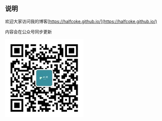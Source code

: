 ## 说明
欢迎大家访问我的博客[https://halfcoke.github.io/](https://halfcoke.github.io/)

内容会在公众号同步更新

![qrcode](https://github.com/HalfCoke/HalfCoke.github.io/blob/Hexo/themes/hexo-theme-skapp/source/img/qrcode.jpg?raw=true)